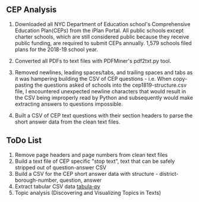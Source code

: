 ## CEP Analysis

1. Downloaded all NYC Department of Education school's Comprehensive Education Plan(CEPs) from the iPlan Portal. All public schools except charter schools, which are still considered public because they receive public funding, are required to submit CEPs annually. 1,579 schools filed plans for the 2018-19 school year.

2. Converted all PDFs to text files with PDFMiner's pdf2txt.py tool.

3. Removed newlines, leading spaces/tabs, and trailing spaces and tabs as it was hampering building the CSV of CEP questions - i.e. When copy-pasting the questions asked of schools into the cep1819-structure.csv file, I encountered unexpected newline characters that would result in the CSV being improperly read by Python and subsequently would make extracting answers to questions impossible.

4. Built a CSV of CEP text questions with their section headers to parse the short answer data from the clean text files.

## ToDo List

1. Remove page headers and page numbers from clean text files
2. Build a text file of CEP specific "stop text", text that can be safely stripped out of question-answer CSV
3. Build a CSV for the CEP short answer data with structure - district-borough-number, question, answer
4. Extract tabular CSV data [tabula-py](https://github.com/chezou/tabula-py)
4. Topic analysis (Discovering and Visualizing Topics in Texts)